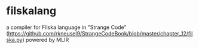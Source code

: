 # filskalang
a compiler for Filska language in "Strange Code" (https://github.com/rkneusel9/StrangeCodeBook/blob/master/chapter_12/filska.py) powered by MLIR
